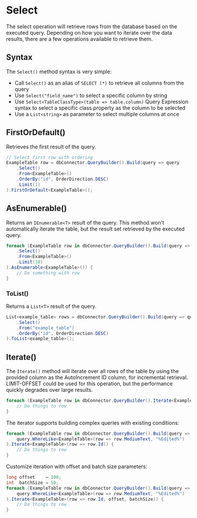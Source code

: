 ﻿# Select

The select operation will retrieve rows from the database based on the executed query. Depending on how you want to iterate over the data results, there are a few operations available to retrieve them.

## Syntax
The `Select()` method syntax is very simple:
 * Call `Select()` as an alias of `SELECT (*)` to retrieve all columns from the query
 * Use `Select("field_name")` to select a specific column by string
 * Use `Select<TableClassType>(table => table.column)` Query Expression syntax to select a specific class property as the column to be selected
 * Use a `List<string>` as parameter to select multiple columns at once

## FirstOrDefault()
Retrieves the first result of the query.

```csharp
// Select first row with ordering
ExampleTable row = dbConnector.QueryBuilder().Build(query => query 
    .Select()
    .From<ExampleTable>()
    .OrderBy("id", OrderDirection.DESC)
    .Limit(1)
).FirstOrDefault<ExampleTable>();
```

## AsEnumerable()
Returns an `IEnumerable<T>` result of the query. This method won't automatically iterate the table, but the result set retrieved by the executed query.

```csharp
foreach (ExampleTable row in dbConnector.QueryBuilder().Build(query => query
    .Select()
    .From<ExampleTable>()
    .Limit(10)
).AsEnumerable<ExampleTable>()) {
    // Do something with row
}
```

### ToList()
Returns a `List<T>` result of the query.
```csharp
List<example_table> rows = dbConnector.QueryBuilder().Build(query => query
    .Select()
    .From("example_table")
    .OrderBy("id", OrderDirection.DESC)
).ToList<example_table>();
```

## Iterate()
The `Iterate()` method will iterate over all rows of the table by using the provided column as the AutoIncrement ID column, for incremental retrieval. LIMIT-OFFSET could be used for this operation, but the performance quickly degrades over large results.

```csharp
foreach (ExampleTable row in dbConnector.QueryBuilder().Iterate<ExampleTable>(row => row.Id)) {
    // Do things to row
}
```

The iterator supports building complex queries with existing conditions:
```csharp
foreach (ExampleTable row in dbConnector.QueryBuilder().Build(query => 
    query.WhereLike<ExampleTable>(row => row.MediumText, "%Edited%")
).Iterate<ExampleTable>(row => row.Id)) {
    // Do things to row
}
```

Customize iteration with offset and batch size parameters:
```csharp
long offset    = 100;
int  batchSize = 50;
foreach (ExampleTable row in dbConnector.QueryBuilder().Build(query => 
    query.WhereLike<ExampleTable>(row => row.MediumText, "%Edited%")
).Iterate<ExampleTable>(row => row.Id, offset, batchSize)) {
    // Do things to row
}
```

